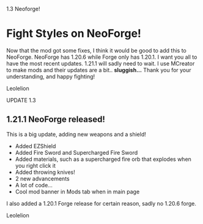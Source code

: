 1.3 Neoforge!

# Fight Styles on NeoForge!

Now that the mod got some fixes, I think it would be good to add this to NeoForge. NeoForge has 1.20.6 while Forge only has 1.20.1. I want you all to have the most recent updates. 1.21.1 will sadly need to wait. I use MCreator to make mods and their updates are a bit.. **sluggish...** Thank you for your understanding, and happy fighting!

Leolelion


UPDATE 1.3

## 1.21.1 NeoForge released!

This is a big update, adding new weapons and a shield!

- Added EZShield
- Added Fire Sword and Supercharged Fire Sword
- Added materials, such as a supercharged fire orb that explodes when you right click it
- Added throwing knives!
- 2 new advancements
- A lot of code...
- Cool mod banner in Mods tab when in main page

I also added a 1.20.1 Forge release for certain reason, sadly no 1.20.6 forge.

Leolelion
